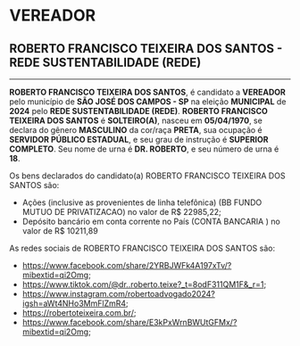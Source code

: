 # VEREADOR
## ROBERTO FRANCISCO TEIXEIRA DOS SANTOS - REDE SUSTENTABILIDADE (REDE)
---
**ROBERTO FRANCISCO TEIXEIRA DOS SANTOS**, é candidato a **VEREADOR** pelo município de **SÃO JOSÉ DOS CAMPOS - SP** na eleição **MUNICIPAL** de **2024** pelo **REDE SUSTENTABILIDADE (REDE)**.
**ROBERTO FRANCISCO TEIXEIRA DOS SANTOS** é **SOLTEIRO(A)**, nasceu em **05/04/1970**, se declara do gênero **MASCULINO** da cor/raça **PRETA**, sua ocupação é **SERVIDOR PÚBLICO ESTADUAL**, e seu grau de instrução é **SUPERIOR COMPLETO**.
Seu nome de urna é **DR. ROBERTO**, e seu número de urna é **18**.

Os bens declarados do candidato(a) ROBERTO FRANCISCO TEIXEIRA DOS SANTOS são: 
- Ações (inclusive as provenientes de linha telefônica) (BB FUNDO MUTUO DE PRIVATIZACAO) no valor de R$ 22985,22;
- Depósito bancário em conta corrente no País (CONTA BANCARIA ) no valor de R$ 10211,89

As redes sociais de ROBERTO FRANCISCO TEIXEIRA DOS SANTOS são:
- https://www.facebook.com/share/2YRBJWFk4A197xTv/?mibextid=qi2Omg;
- https://www.tiktok.com/@dr..roberto.teixe?_t=8odF311QM1F&_r=1;
- https://www.instagram.com/robertoadvogado2024?igsh=aWt4NHo3MmFlZmR4;
- https://robertoteixeira.com.br/;
- https://www.facebook.com/share/E3kPxWrnBWUtGFMx/?mibextid=qi2Omg;